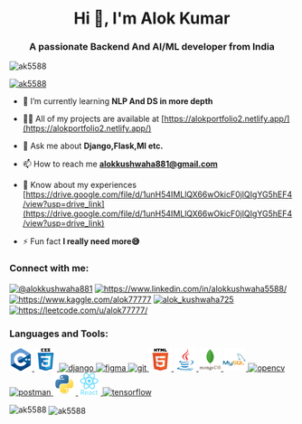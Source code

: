 <h1 align="center">Hi 👋, I'm Alok Kumar</h1>
<h3 align="center">A passionate Backend And AI/ML developer from India</h3>

<p align="left"> <img src="https://komarev.com/ghpvc/?username=ak5588&label=Profile%20views&color=0e75b6&style=flat" alt="ak5588" /> </p>

<p align="left"> <a href="https://github.com/ryo-ma/github-profile-trophy"><img src="https://github-profile-trophy.vercel.app/?username=ak5588" alt="ak5588" /></a> </p>

- 🌱 I’m currently learning **NLP And DS in more depth**

- 👨‍💻 All of my projects are available at [https://alokportfolio2.netlify.app/](https://alokportfolio2.netlify.app/)

- 💬 Ask me about **Django,Flask,Ml etc.**

- 📫 How to reach me **alokkushwaha881@gmail.com**

- 📄 Know about my experiences [https://drive.google.com/file/d/1unH54IMLlQX66wOkicF0jlQIgYG5hEF4/view?usp=drive_link](https://drive.google.com/file/d/1unH54IMLlQX66wOkicF0jlQIgYG5hEF4/view?usp=drive_link)

- ⚡ Fun fact **I really need more😅**

<h3 align="left">Connect with me:</h3>
<p align="left">
<a href="https://twitter.com/@alokkushwaha881" target="blank"><img align="center" src="https://raw.githubusercontent.com/rahuldkjain/github-profile-readme-generator/master/src/images/icons/Social/twitter.svg" alt="@alokkushwaha881" height="30" width="40" /></a>
<a href="https://linkedin.com/in/alokkushwaha5588/" target="blank"><img align="center" src="https://raw.githubusercontent.com/rahuldkjain/github-profile-readme-generator/master/src/images/icons/Social/linked-in-alt.svg" alt="https://www.linkedin.com/in/alokkushwaha5588/" height="30" width="40" /></a>
<a href="https://kaggle.com/alok77777" target="blank"><img align="center" src="https://raw.githubusercontent.com/rahuldkjain/github-profile-readme-generator/master/src/images/icons/Social/kaggle.svg" alt="https://www.kaggle.com/alok77777" height="30" width="40" /></a>
<a href="https://instagram.com/alok_kushwaha725" target="blank"><img align="center" src="https://raw.githubusercontent.com/rahuldkjain/github-profile-readme-generator/master/src/images/icons/Social/instagram.svg" alt="alok_kushwaha725" height="30" width="40" /></a>
<a href="https://leetcode.com/u/alok77777/" target="blank"><img align="center" src="https://raw.githubusercontent.com/rahuldkjain/github-profile-readme-generator/master/src/images/icons/Social/leet-code.svg" alt="https://leetcode.com/u/alok77777/" height="30" width="40" /></a>
</p>

<h3 align="left">Languages and Tools:</h3>
<p align="left"> <a href="https://www.w3schools.com/cpp/" target="_blank" rel="noreferrer"> <img src="https://raw.githubusercontent.com/devicons/devicon/master/icons/cplusplus/cplusplus-original.svg" alt="cplusplus" width="40" height="40"/> </a> <a href="https://www.w3schools.com/css/" target="_blank" rel="noreferrer"> <img src="https://raw.githubusercontent.com/devicons/devicon/master/icons/css3/css3-original-wordmark.svg" alt="css3" width="40" height="40"/> </a> <a href="https://www.djangoproject.com/" target="_blank" rel="noreferrer"> <img src="https://cdn.worldvectorlogo.com/logos/django.svg" alt="django" width="40" height="40"/> </a> <a href="https://www.figma.com/" target="_blank" rel="noreferrer"> <img src="https://www.vectorlogo.zone/logos/figma/figma-icon.svg" alt="figma" width="40" height="40"/> </a>  <a href="https://git-scm.com/" target="_blank" rel="noreferrer"> <img src="https://www.vectorlogo.zone/logos/git-scm/git-scm-icon.svg" alt="git" width="40" height="40"/> </a> <a href="https://www.w3.org/html/" target="_blank" rel="noreferrer"> <img src="https://raw.githubusercontent.com/devicons/devicon/master/icons/html5/html5-original-wordmark.svg" alt="html5" width="40" height="40"/> </a> <a href="https://www.java.com" target="_blank" rel="noreferrer"> <img src="https://raw.githubusercontent.com/devicons/devicon/master/icons/java/java-original.svg" alt="java" width="40" height="40"/> </a> <a href="https://www.mongodb.com/" target="_blank" rel="noreferrer"> <img src="https://raw.githubusercontent.com/devicons/devicon/master/icons/mongodb/mongodb-original-wordmark.svg" alt="mongodb" width="40" height="40"/> </a> <a href="https://www.mysql.com/" target="_blank" rel="noreferrer"> <img src="https://raw.githubusercontent.com/devicons/devicon/master/icons/mysql/mysql-original-wordmark.svg" alt="mysql" width="40" height="40"/> </a> <a href="https://opencv.org/" target="_blank" rel="noreferrer"> <img src="https://www.vectorlogo.zone/logos/opencv/opencv-icon.svg" alt="opencv" width="40" height="40"/> </a> <a href="https://postman.com" target="_blank" rel="noreferrer"> <img src="https://www.vectorlogo.zone/logos/getpostman/getpostman-icon.svg" alt="postman" width="40" height="40"/> </a> <a href="https://www.python.org" target="_blank" rel="noreferrer"> <img src="https://raw.githubusercontent.com/devicons/devicon/master/icons/python/python-original.svg" alt="python" width="40" height="40"/> </a> <a href="https://reactjs.org/" target="_blank" rel="noreferrer"> <img src="https://raw.githubusercontent.com/devicons/devicon/master/icons/react/react-original-wordmark.svg" alt="react" width="40" height="40"/> </a> <a href="https://www.tensorflow.org" target="_blank" rel="noreferrer"> <img src="https://www.vectorlogo.zone/logos/tensorflow/tensorflow-icon.svg" alt="tensorflow" width="40" height="40"/> </a> </p>

<p><img align="left" src="https://github-readme-stats.vercel.app/api/top-langs?username=ak5588&show_icons=true&locale=en&layout=compact" alt="ak5588" /></p>

<p>&nbsp;<img align="center" src="https://github-readme-stats.vercel.app/api?username=ak5588&show_icons=true&locale=en" alt="ak5588" /></p>
